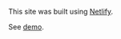 This site was built using [Netlify](https://www.netlify.com).

See [demo](https://auth-location.netlify.com/).
